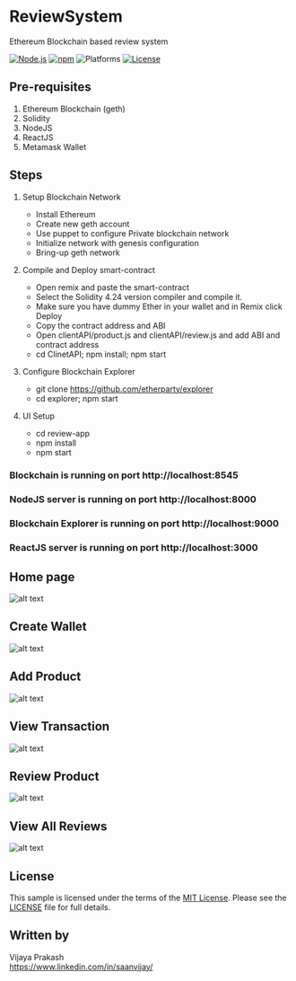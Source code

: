 # ReviewSystem
Ethereum Blockchain based review system

[![Node.js](https://img.shields.io/badge/Node.js-14.15.4-blue.svg)](https://nodejs.org/)
[![npm](https://img.shields.io/badge/npm-6.14.10-blue.svg)](https://www.npmjs.com/)
![Platforms](https://img.shields.io/badge/platform-osx%20%7C%20linux-lightgray.svg)
[![License](http://img.shields.io/:license-mit-blue.svg)](http://opensource.org/licenses/MIT)


## Pre-requisites
1. Ethereum Blockchain (geth)
2. Solidity
3. NodeJS 
4. ReactJS 
5. Metamask Wallet

## Steps
1. Setup Blockchain Network
    - Install Ethereum 
    - Create new geth account
    - Use puppet to configure Private blockchain network
    - Initialize network with genesis configuration
    - Bring-up geth network

2. Compile and Deploy smart-contract
    - Open remix and paste the smart-contract
    - Select the Solidity 4.24 version compiler and compile it.
    - Make sure you have dummy Ether in your wallet and in Remix click Deploy
    - Copy the contract address and ABI
    - Open clientAPI/product.js and clientAPI/review.js and add ABI and contract address
    - cd ClinetAPI; npm install; npm start

3. Configure Blockchain Explorer
    - git clone https://github.com/etherparty/explorer
    - cd explorer; npm start

4. UI Setup
    - cd review-app
    - npm install
    - npm start

### Blockchain is running on port http://localhost:8545
### NodeJS server is running on port http://localhost:8000
### Blockchain Explorer is running on port http://localhost:9000
### ReactJS server is running on port http://localhost:3000

## Home page
![alt text](https://github.com/saanvijay/ReviewSystem/blob/main/imgs/Home-Page.png)

## Create Wallet
![alt text](https://github.com/saanvijay/ReviewSystem/blob/main/imgs/Create-Wallet.png)

## Add Product
![alt text](https://github.com/saanvijay/ReviewSystem/blob/main/imgs/Add-Product.png)

## View Transaction
![alt text](https://github.com/saanvijay/ReviewSystem/blob/main/imgs/View-Transaction.png)

## Review Product
![alt text](https://github.com/saanvijay/ReviewSystem/blob/main/imgs/Review-Product.png)

## View All Reviews
![alt text](https://github.com/saanvijay/ReviewSystem/blob/main/imgs/View-AllReviews.png)

## License

This sample is licensed under the terms of the [MIT License](http://opensource.org/licenses/MIT). Please see the [LICENSE](LICENSE) file for full details.


## Written by

Vijaya Prakash<br />
https://www.linkedin.com/in/saanvijay/<br />